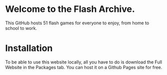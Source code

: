# Welcome to the Flash Archive.
This GitHub hosts 51 flash games for everyone to enjoy, from home to school to work.

# Installation
To be able to use this website locally, all you have to do is download the Full Website in the Packages tab. You can host it on a Github
Pages site for free.
